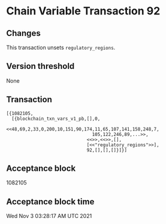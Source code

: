 # Chain Variable Transaction 92

## Changes

This transaction unsets `regulatory_regions`.

## Version threshold

None

## Transaction

```
[{1082105,
  [{blockchain_txn_vars_v1_pb,[],0,
                              <<48,69,2,33,0,200,10,151,90,174,11,65,107,141,158,248,7,
                                105,122,246,89,...>>,
                              <<>>,<<>>,[],
                              [<<"regulatory_regions">>],
                              92,[],[],[]}]}]
```

## Acceptance block

1082105

## Acceptance block time

Wed Nov  3 03:28:17 AM UTC 2021
